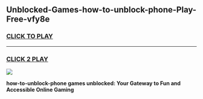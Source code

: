 
## Unblocked-Games-how-to-unblock-phone-Play-Free-vfy8e
<h3>
<a href="https://premium76.site?title=how-to-unblock-phone&ref=23A">CLICK TO PLAY</a></h3>
<hr>

<h3>
<a href="https://premium76.site?title=how-to-unblock-phone&ref=23A">CLICK 2 PLAY</a>
  
</h3>

<a href="https://premium76.site?title=how-to-unblock-phone&ref=23A"><img src="https://clearcache.store/games.png"></a>


**how-to-unblock-phone games unblocked: Your Gateway to Fun and Accessible Online Gaming**
